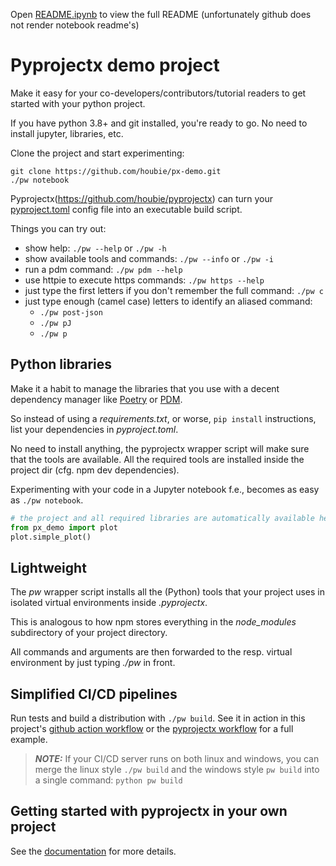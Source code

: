 <!--

---
jupyter:
  jupytext:
    hide_notebook_metadata: true
    text_representation:
      extension: .md
      format_name: markdown
      format_version: '1.3'
      jupytext_version: 1.16.0
  kernelspec:
    display_name: Python 3 (ipykernel)
    language: python
    name: python3
---

-->

<!-- #region -->
Open [README.ipynb](README.ipynb) to view the full README (unfortunately github does not render notebook readme's)

# Pyprojectx demo project

Make it easy for your co-developers/contributors/tutorial readers to get started with your python project.

If you have python 3.8+ and git installed, you're ready to go. No need to install jupyter, libraries, etc.

Clone the project and start experimenting:

```shell
git clone https://github.com/houbie/px-demo.git
./pw notebook
```

Pyprojectx(https://github.com/houbie/pyprojectx) can turn your [pyproject.toml](./pyproject.toml)
config file into an executable build script.


Things you can try out:
* show help: `./pw --help` or `./pw -h`
* show available tools and commands: `./pw --info` or `./pw -i`
* run a pdm command: `./pw pdm --help`
* use httpie to execute https commands: `./pw https --help`
* just type the first letters if you don't remember the full command: `./pw c`
* just type enough (camel case) letters to identify an aliased command:
  * `./pw post-json`
  * `./pw pJ`
  * `./pw p`

<!-- #endregion -->

## Python libraries
Make it a habit to manage the libraries that you use with a decent dependency manager like [Poetry](https://python-poetry.org/) or [PDM](https://pdm.fming.dev/).

So instead of using a _requirements.txt_, or worse, `pip install` instructions, list your dependencies in _pyproject.toml_.

No need to install anything, the pyprojectx wrapper script will make sure that the tools are available.
All the required tools are installed inside the project dir (cfg. npm dev dependencies).

Experimenting with your code in a Jupyter notebook f.e., becomes as easy as `./pw notebook`.

```python
# the project and all required libraries are automatically available here
from px_demo import plot
plot.simple_plot()
```

## Lightweight
The _pw_ wrapper script installs all the (Python) tools that your project uses in isolated virtual environments inside
_.pyprojectx_.

This is analogous to how npm stores everything in the _node_modules_ subdirectory of your project directory.

All commands and arguments are then forwarded to the resp. virtual environment by just typing _./pw_ in front.

<!-- #region pycharm={"name": "#%% md\n"} -->
## Simplified CI/CD pipelines
Run tests and build a distribution with `./pw build`. See it in action in this project's [github action workflow](.github/workflows/build.yml) or
the [pyprojectx workflow](https://github.com/houbie/pyprojectx/tree/main/.github/workflows) for a full example.

> **_NOTE:_**  If your CI/CD server runs on both linux and windows, you can merge the linux style `./pw build` and the windows style `pw build`
> into a single command: `python pw build`
<!-- #endregion -->

## Getting started with pyprojectx in your own project
See the [documentation](https://pyprojectx.github.io/) for more details.
